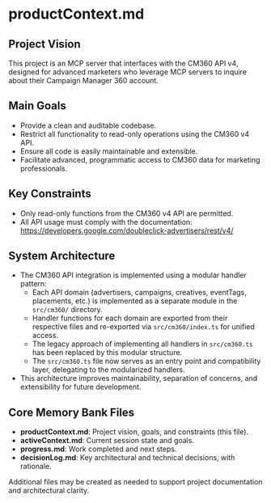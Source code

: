 # productContext.md

## Project Vision
This project is an MCP server that interfaces with the CM360 API v4, designed for advanced marketers who leverage MCP servers to inquire about their Campaign Manager 360 account.

## Main Goals
- Provide a clean and auditable codebase.
- Restrict all functionality to read-only operations using the CM360 v4 API.
- Ensure all code is easily maintainable and extensible.
- Facilitate advanced, programmatic access to CM360 data for marketing professionals.

## Key Constraints
- Only read-only functions from the CM360 v4 API are permitted.
- All API usage must comply with the documentation: https://developers.google.com/doubleclick-advertisers/rest/v4/

## System Architecture

- The CM360 API integration is implemented using a modular handler pattern:
  - Each API domain (advertisers, campaigns, creatives, eventTags, placements, etc.) is implemented as a separate module in the `src/cm360/` directory.
  - Handler functions for each domain are exported from their respective files and re-exported via `src/cm360/index.ts` for unified access.
  - The legacy approach of implementing all handlers in `src/cm360.ts` has been replaced by this modular structure.
  - The `src/cm360.ts` file now serves as an entry point and compatibility layer, delegating to the modularized handlers.
- This architecture improves maintainability, separation of concerns, and extensibility for future development.

## Core Memory Bank Files
- **productContext.md**: Project vision, goals, and constraints (this file).
- **activeContext.md**: Current session state and goals.
- **progress.md**: Work completed and next steps.
- **decisionLog.md**: Key architectural and technical decisions, with rationale.

Additional files may be created as needed to support project documentation and architectural clarity.
